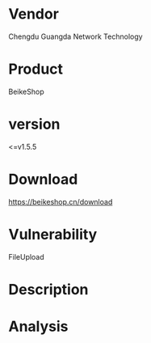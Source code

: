 # Vendor

Chengdu Guangda Network Technology

# Product

BeikeShop

# version

<=v1.5.5

# Download 

https://beikeshop.cn/download

# Vulnerability

FileUpload

# Description



# Analysis
